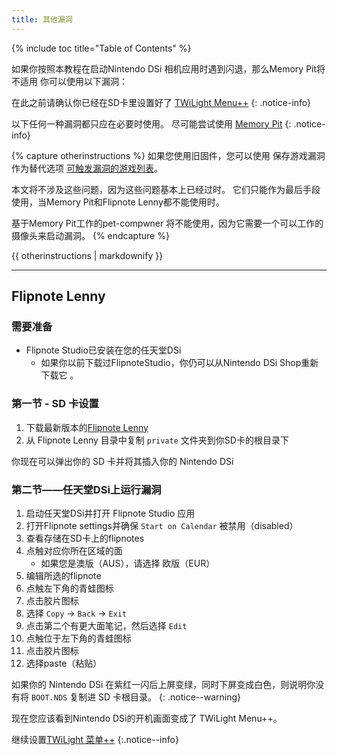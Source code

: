```yaml
---
title: 其他漏洞
---
```


{% include toc title="Table of Contents" %}

如果你按照本教程在启动Nintendo DSi 相机应用时遇到闪退，那么Memory Pit将不适用 你可以使用以下漏洞：

在此之前请确认你已经在SD卡里设置好了 [TWiLight Menu++](launching-the-exploit#twilight-menu)
{: .notice-info}

以下任何一种漏洞都只应在必要时使用。 尽可能尝试使用 [Memory Pit](launching-the-exploit)
{: .notice-info}

{% capture otherinstructions %}
如果您使用旧固件，您可以使用 保存游戏漏洞 作为替代选项 [可触发漏洞的游戏列表](https://dsibrew.org/wiki/DSi_exploits#DSiWare(True_DSi-Mode)_Exploits)。

本文将不涉及这些问题，因为这些问题基本上已经过时。 它们只能作为最后手段使用，当Memory Pit和Flipnote Lenny都不能使用时。

基于Memory Pit工作的pet-compwner 将不能使用，因为它需要一个可以工作的摄像头来启动漏洞。
{% endcapture %}

<div class="notice--primary">{{ otherinstructions | markdownify }}</div>

---

## Flipnote Lenny
### 需要准备
- Flipnote Studio已安装在您的任天堂DSi
   - 如果你以前下载过FlipnoteStudio，你仍可以从Nintendo DSi Shop重新下载它 。

### 第一节 - SD 卡设置
1. 下载最新版本的[Flipnote Lenny](https://davejmurphy.com/%CD%A1-%CD%9C%CA%96-%CD%A1/)
1. 从 Flipnote Lenny 目录中复制 `private` 文件夹到你SD卡的根目录下

你现在可以弹出你的 SD 卡并将其插入你的 Nintendo DSi

### 第二节——任天堂DSi上运行漏洞

1. 启动任天堂DSi并打开 Flipnote Studio 应用
1. 打开Flipnote settings并确保 `Start on Calendar` 被禁用（disabled）
1. 查看存储在SD卡上的flipnotes
1. 点触对应你所在区域的面
   - 如果您是澳版（AUS），请选择 欧版（EUR）
1. 编辑所选的flipnote
1. 点触左下角的青蛙图标
1. 点击胶片图标
1. 选择 `Copy` -> `Back` -> `Exit`
1. 点击第二个有更大面笔记，然后选择 `Edit`
1. 点触位于左下角的青蛙图标
1. 点击胶片图标
1. 选择paste（粘贴）

如果你的 Nintendo DSi 在紫红一闪后上屏变绿，同时下屏变成白色，则说明你没有将 `BOOT.NDS` 复制进 SD 卡根目录。
{: .notice--warning}

现在您应该看到Nintendo DSi的开机画面变成了 TWiLight Menu++。

继续设置[TWiLight 菜单++](/launching-the-exploit#section-iii---configuring-twilight-menu)
{:.notice--info}
